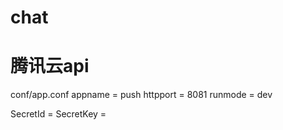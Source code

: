 # chat
# 腾讯云api
conf/app.conf
appname = push
httpport = 8081
runmode = dev

SecretId  = 
SecretKey = 

